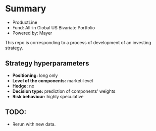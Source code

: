 # Summary
* ProductLine
* Fund: All-in Global US Bivariate Portfolio
* Powered by: Mayer

This repo is corresponding to a process of development
of an investing strategy.

## Strategy hyperparameters
* **Positioning:** long only
* **Level of the components:** market-level
* **Hedge:** no
* **Decision type:** prediction of components' weights
* **Risk behaviour:** highly speculative

## TODO:
* Rerun with new data.